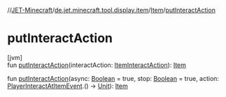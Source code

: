 //[JET-Minecraft](../../../index.md)/[de.jet.minecraft.tool.display.item](../index.md)/[Item](index.md)/[putInteractAction](put-interact-action.md)

# putInteractAction

[jvm]\
fun [putInteractAction](put-interact-action.md)(interactAction: [ItemInteractAction](../../de.jet.minecraft.tool.display.item.action/-item-interact-action/index.md)): [Item](index.md)

fun [putInteractAction](put-interact-action.md)(async: [Boolean](https://kotlinlang.org/api/latest/jvm/stdlib/kotlin/-boolean/index.html) = true, stop: [Boolean](https://kotlinlang.org/api/latest/jvm/stdlib/kotlin/-boolean/index.html) = true, action: [PlayerInteractAtItemEvent](../../de.jet.minecraft.runtime.event.interact/-player-interact-at-item-event/index.md).() -&gt; [Unit](https://kotlinlang.org/api/latest/jvm/stdlib/kotlin/-unit/index.html)): [Item](index.md)
